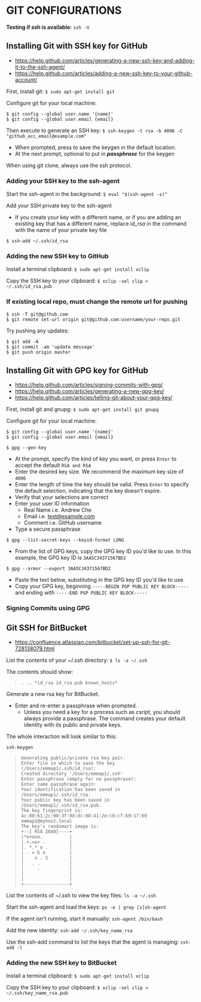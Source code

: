 # GIT CONFIGURATIONS

**Testing if ssh is available:** `ssh -V`

## Installing Git with SSH key for GitHub
- https://help.github.com/articles/generating-a-new-ssh-key-and-adding-it-to-the-ssh-agent/
- https://help.github.com/articles/adding-a-new-ssh-key-to-your-github-account/

First, install git: `$ sudo apt-get install git`

Configure git for your local machine:
```
$ git config --global user.name '{name}'
$ git config --global user.email {email}
```

Then execute to generate an SSH key: `$ ssh-keygen -t rsa -b 4096 -C "github_acc_email@example.com"`

- When prompted, press <Enter> to save the keygen in the default location.
- At the next prompt, optional to put in **_passphrase_** for the keygen

When using git clone, always use the ssh protocol.

### Adding your SSH key to the ssh-agent

Start the ssh-agent in the background: `$ eval "$(ssh-agent -s)"`

Add your SSH private key to the ssh-agent
- If you create your key with a different name, or if you are adding an existing key that has a different name, replace _id_rsa_ in the command with the name of your private key file

`$ ssh-add ~/.ssh/id_rsa`

### Adding the new SSH key to GitHub

Install a terminal clipboard: `$ sudo apt-get install xclip`

Copy the SSH key to your clipboard: `$ xclip -sel clip < ~/.ssh/id_rsa.pub`

### If existing local repo, must change the remote url for pushing

```
$ ssh -T git@github.com
$ git remote set-url origin git@github.com:username/your-repo.git
```

Try pushing any updates:

```
$ git add -A
$ git commit -am 'update message'
$ git push origin master
```

## Installing Git with GPG key for GitHub
- https://help.github.com/articles/signing-commits-with-gpg/
- https://help.github.com/articles/generating-a-new-gpg-key/
- https://help.github.com/articles/telling-git-about-your-gpg-key/

First, install git and gnupg: `$ sudo apt-get install git gnupg`

Configure git for your local machine:
```
$ git config --global user.name '{name}'
$ git config --global user.email {email}
```

```
$ gpg --gen-key
```
- At the prompt, specify the kind of key you want, or press `Enter` to accept the default `RSA and RSA`
- Enter the desired key size. We recommend the maximum key size of `4096`
- Enter the length of time the key should be valid. Press `Enter` to specify the default selection, indicating that the key doesn't expire.
- Verify that your selections are correct
- Enter your user ID information
  - Real Name i.e. Andrew Che
  - Email i.e. test@example.com
  - Comment i.e. GitHub username
- Type a secure passphrase

```
$ gpg --list-secret-keys --keyid-format LONG
```
- From the list of GPG keys, copy the GPG key ID you'd like to use. In this example, the GPG key ID is `3AA5C34371567BD2`

```
$ gpg --armor --export 3AA5C34371567BD2
```
- Paste the text below, substituting in the GPG key ID you'd like to use.
- Copy your GPG key, beginning `-----BEGIN PGP PUBLIC KEY BLOCK-----` and ending with `-----END PGP PUBLIC KEY BLOCK-----`

### Signing Commits using GPG



## Git SSH for BitBucket
- https://confluence.atlassian.com/bitbucket/set-up-ssh-for-git-728138079.html

List the contents of your ~/.ssh directory: `$ ls -a ~/.ssh`

The contents should show:
> `. .. *id_rsa id_rsa.pub known_hosts*`

Generate a new rsa key for BitBucket.
- Enter and re-enter a passphrase when prompted.
  - Unless you need a key for a process such as csript, you should always provide a passphrase. The command creates your default identity with its public and private keys.

The whole interaction will look similar to this:
```
ssh-keygen
```
> ```
> Generating public/private rsa key pair.
> Enter file in which to save the key
> (/Users/emmap1/.ssh/id_rsa):
> Created directory '/Users/emmap1/.ssh'
> Enter passphrase (empty for no passphrase):
> Enter same passphrase again:
> Your identification has been saved in
> /Users/emmap1/.ssh/id_rsa.
> Your public key has been saved in
> /Users/emmap1/.ssh/id_rsa.pub.
> The key fingerprint is:
> 4c:80:61:2c:00:3f:9d:dc:08:41:2e:c0:cf:b9:17:69
> emmap1@myhost.local
> The key's randomart image is:
> +--[ RSA 2048]----+
> |*o+ooo.          |
> |.+.=o+ .         |
> |. *.* o .        |
> | . = E o         |
> |    o . S        |
> |   . .           |
> |     .           |
> |                 |
> |                 |
> +-----------------+
> ```

List the contents of ~/.ssh to view the key files: `ls -a ~/.ssh`

Start the ssh-agent and load the keys: `ps -e | grep [s]sh-agent`

If the agent isn't running, start it manually: `ssh-agent /bin/bash`

Add the new identity: `ssh-add ~/.ssh/key_name_rsa`

Use the ssh-add command to list the keys that the agent is managing: `ssh-add -l`

### Adding the new SSH key to BitBucket

Install a terminal clipboard: `$ sudo apt-get install xclip`

Copy the SSH key to your clipboard: `$ xclip -sel clip < ~/.ssh/key_name_rsa.pub`
